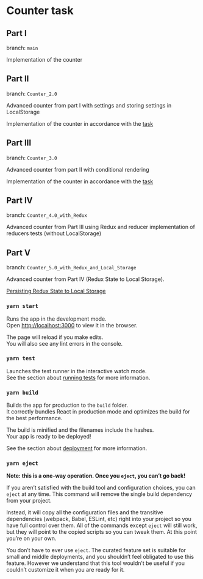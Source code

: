 # Counter task

## Part I

branch: `main`

Implementation of the counter

## Part II

branch: `Counter_2.0`

Advanced counter from part I with settings and storing settings in LocalStorage

Implementation of the counter in accordance with the [task](https://www.youtube.com/watch?v=RmOHf2NQln8)

## Part III

branch: `Counter_3.0`

Advanced counter from part II with conditional rendering

Implementation of the counter in accordance with the [task](https://www.youtube.com/watch?v=AnT42jUgnys)

## Part IV

branch: `Counter_4.0_with_Redux`

Advanced counter from Part III using Redux and reducer implementation of reducers tests (without LocalStorage)

## Part V

branch: `Counter_5.0_with_Redux_and_Local_Storage`

Advanced counter from Part IV (Redux State to Local Storage).

[Persisting Redux State to Local Storage](https://medium.com/@jrcreencia/persisting-redux-state-to-local-storage-f81eb0b90e7e)


### `yarn start`

Runs the app in the development mode.\
Open [http://localhost:3000](http://localhost:3000) to view it in the browser.

The page will reload if you make edits.\
You will also see any lint errors in the console.

### `yarn test`

Launches the test runner in the interactive watch mode.\
See the section about [running tests](https://facebook.github.io/create-react-app/docs/running-tests) for more information.

### `yarn build`

Builds the app for production to the `build` folder.\
It correctly bundles React in production mode and optimizes the build for the best performance.

The build is minified and the filenames include the hashes.\
Your app is ready to be deployed!

See the section about [deployment](https://facebook.github.io/create-react-app/docs/deployment) for more information.

### `yarn eject`

**Note: this is a one-way operation. Once you `eject`, you can’t go back!**

If you aren’t satisfied with the build tool and configuration choices, you can `eject` at any time. This command will remove the single build dependency from your project.

Instead, it will copy all the configuration files and the transitive dependencies (webpack, Babel, ESLint, etc) right into your project so you have full control over them. All of the commands except `eject` will still work, but they will point to the copied scripts so you can tweak them. At this point you’re on your own.

You don’t have to ever use `eject`. The curated feature set is suitable for small and middle deployments, and you shouldn’t feel obligated to use this feature. However we understand that this tool wouldn’t be useful if you couldn’t customize it when you are ready for it.